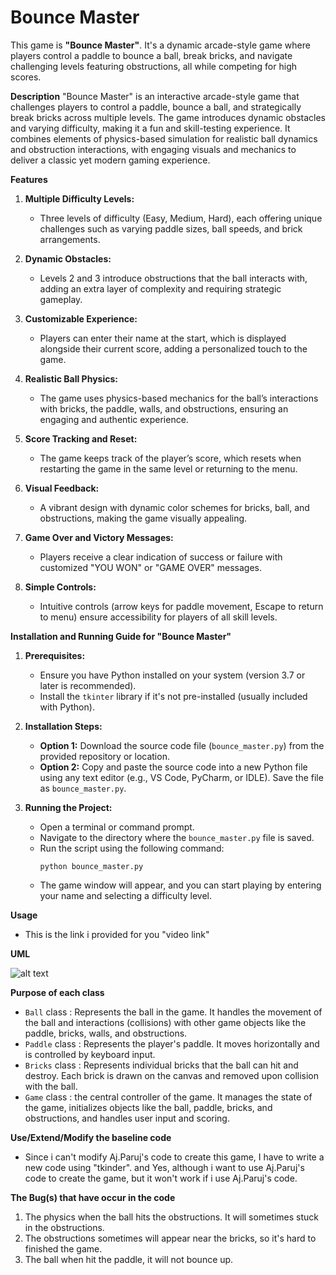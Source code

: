 # Bounce Master
This game is **"Bounce Master"**. It's a dynamic arcade-style game where players control a paddle to bounce a ball, break bricks, and navigate challenging levels featuring obstructions, all while competing for high scores.

**Description**
"Bounce Master" is an interactive arcade-style game that challenges players to control a paddle, bounce a ball, and strategically break bricks across multiple levels. The game introduces dynamic obstacles and varying difficulty, making it a fun and skill-testing experience. It combines elements of physics-based simulation for realistic ball dynamics and obstruction interactions, with engaging visuals and mechanics to deliver a classic yet modern gaming experience.


**Features**

1. **Multiple Difficulty Levels:**
   - Three levels of difficulty (Easy, Medium, Hard), each offering unique challenges such as varying paddle sizes, ball speeds, and brick arrangements.

2. **Dynamic Obstacles:**
   - Levels 2 and 3 introduce obstructions that the ball interacts with, adding an extra layer of complexity and requiring strategic gameplay.

3. **Customizable Experience:**
   - Players can enter their name at the start, which is displayed alongside their current score, adding a personalized touch to the game.

4. **Realistic Ball Physics:**
   - The game uses physics-based mechanics for the ball’s interactions with bricks, the paddle, walls, and obstructions, ensuring an engaging and authentic experience.

5. **Score Tracking and Reset:**
   - The game keeps track of the player’s score, which resets when restarting the game in the same level or returning to the menu.

6. **Visual Feedback:**
   - A vibrant design with dynamic color schemes for bricks, ball, and obstructions, making the game visually appealing.

7. **Game Over and Victory Messages:**
   - Players receive a clear indication of success or failure with customized "YOU WON" or "GAME OVER" messages.

8. **Simple Controls:**
   - Intuitive controls (arrow keys for paddle movement, Escape to return to menu) ensure accessibility for players of all skill levels.


**Installation and Running Guide for "Bounce Master"**


1. **Prerequisites:**
   - Ensure you have Python installed on your system (version 3.7 or later is recommended).
   - Install the `tkinter` library if it's not pre-installed (usually included with Python).


2. **Installation Steps:**
   - **Option 1:** Download the source code file (`bounce_master.py`) from the provided repository or location.
   - **Option 2:** Copy and paste the source code into a new Python file using any text editor (e.g., VS Code, PyCharm, or IDLE). Save the file as `bounce_master.py`.


3. **Running the Project:**
   - Open a terminal or command prompt.
   - Navigate to the directory where the `bounce_master.py` file is saved.
   - Run the script using the following command:
     ```
     python bounce_master.py
     ```
   - The game window will appear, and you can start playing by entering your name and selecting a difficulty level.


**Usage**
   - This is the link i provided for you 
    "video link"


**UML**

![alt text](image.png)


**Purpose of each class**
   - `Ball` class : Represents the ball in the game. It handles the movement of the ball and interactions (collisions) with other game objects like the paddle, bricks, walls, and obstructions.
   - `Paddle` class : Represents the player's paddle. It moves horizontally and is controlled by keyboard input.
   - `Bricks` class : Represents individual bricks that the ball can hit and destroy. Each brick is drawn on the canvas and removed upon collision with the ball.
   - `Game` class : the central controller of the game. It manages the state of the game, initializes objects like the ball, paddle, bricks, and obstructions, and handles user input and scoring.


**Use/Extend/Modify the baseline code**
- Since i can't modify Aj.Paruj's code to create this game, I have to write a new code using "tkinder".
and Yes, although i want to use Aj.Paruj's code to create the game, but it won't work if i use Aj.Paruj's code.


**The Bug(s) that have occur in the code**
  1. The physics when the ball hits the obstructions. It will sometimes stuck in the obstructions.
  2. The obstructions sometimes will appear near the bricks, so it's hard to finished the game.
  3. The ball when hit the paddle, it will not bounce up.


